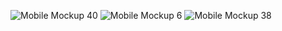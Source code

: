 
![Mobile Mockup 40](https://user-images.githubusercontent.com/74520574/187738410-14d08214-fccc-4e9e-8a01-8387195f1b09.png)
![Mobile Mockup 6](https://user-images.githubusercontent.com/74520574/187738432-08533fb0-bf23-43d4-845c-2a987e00aae6.png)
![Mobile Mockup 38](https://user-images.githubusercontent.com/74520574/187738476-bf23607f-903f-4a28-ac88-219e3e52f8ea.png)
